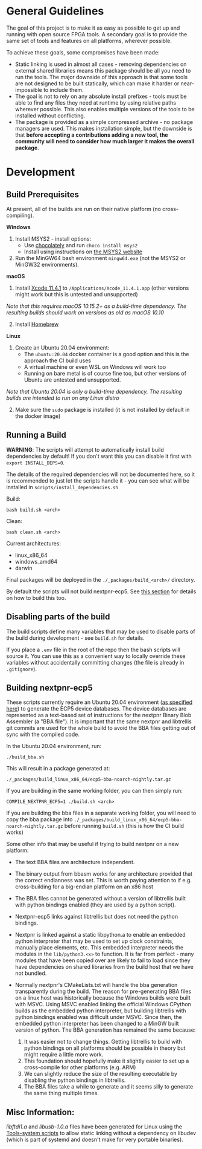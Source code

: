 # General Guidelines

The goal of this project is to make it as easy as possible to get up and running with open source FPGA tools. A secondary goal is to provide the same set of tools and features on all platforms, wherever possible.

To achieve these goals, some compromises have been made:
 * Static linking is used in almost all cases - removing dependencies on external shared libraries means this package should be all you need to run the tools. The major downside of this approach is that some tools are not designed to be built statically, which can make it harder or near-impossible to include them.
 * The goal is not to rely on any absolute install prefixes - tools must be able to find any files they need at runtime by using relative paths wherever possible. This also enables multiple versions of the tools to be installed without conflicting.
 * The package is provided as a simple compressed archive - no package managers are used. This makes installation simple, but the downside is that **before accepting a contributions adding a new tool, the community will need to consider how much larger it makes the overall package**.

# Development

## Build Prerequisites
At present, all of the builds are run on their native platform (no cross-compiling).

**Windows**

 1. Install MSYS2 - install options:
    * Use [chocolately](https://chocolatey.org/) and run `choco install msys2`
    * Install using instructions on [the MSYS2 website](https://www.msys2.org/)
 2. Run the MinGW64 bash environment `mingw64.exe` (not the MSYS2 or MinGW32 environments).

**macOS**

1. Install [Xcode 11.4.1](https://developer.apple.com/services-account/download?path=/Developer_Tools/Xcode_11.4.1/Xcode_11.4.1.xip) to `/Applications/Xcode_11.4.1.app` (other versions might work but this is untested and unsupported)

*Note that this requires macOS 10.15.2+ as a build-time dependency. The resulting builds should work on versions as old as macOS 10.10*

2. Install [Homebrew](https://brew.sh/)

**Linux**
 1. Create an Ubuntu 20.04 environment:
    * The `ubuntu:20.04` docker container is a good option and this is the approach the CI build uses
    * A virtual machine or even WSL on Windows will work too
    * Running on bare metal is of course fine too, but other versions of Ubuntu are untested and unsupported.

*Note that Ubuntu 20.04 is only a build-time dependency. The resulting builds are intended to run on any Linux distro*

 2. Make sure the `sudo` package is installed (it is not installed by default in the docker image)

## Running a Build

**WARNING**: The scripts will attempt to automatically install build dependencies by default! If you don't want this you can disable it first with `export INSTALL_DEPS=0`.

The details of the required dependencies will not be documented here, so it is recommended to just let the scripts handle it - you can see what will be installed in `scripts/install_dependencies.sh`

Build:

```
bash build.sh <arch>
```

Clean:

```
bash clean.sh <arch>
```

Current architectures:
* linux_x86_64
* windows_amd64
* darwin

Final packages will be deployed in the `./_packages/build_<arch>/` directory.

By default the scripts will not build nextpnr-ecp5. See [this section](#building-nextpnr-ecp5) for details on how to build this too.

## Disabling parts of the build

The build scripts define many variables that may be used to disable parts of the build during development - see `build.sh` for details.

If you place a `.env` file in the root of the repo then the bash scripts will source it. You can use this as a convenient way to locally override these variables without accidentally committing changes (the file is already in `.gitignore`).

## Building nextpnr-ecp5

These scripts currently require an Ubuntu 20.04 environment ([as specified here](#prerequisites)) to generate the ECP5 device databases. The device databases are represented as a text-based set of instructions for the nextpnr Binary Blob Assembler (a "BBA file"). It is important that the same nextpnr and libtrellis git commits are used for the whole build to avoid the BBA files getting out of sync with the compiled code.

In the Ubuntu 20.04 environment, run:

`./build_bba.sh`

This will result in a package generated at:

`./_packages/build_linux_x86_64/ecp5-bba-noarch-nightly.tar.gz`

If you are building in the same working folder, you can then simply run:

`COMPILE_NEXTPNR_ECP5=1 ./build.sh <arch>`

If you are building the bba files in a separate working folder, you will need to copy the bba package into `./_packages/build_linux_x86_64/ecp5-bba-noarch-nightly.tar.gz` before running `build.sh` (this is how the CI build works)

Some other info that may be useful if trying to build nextpnr on a new platform:

 * The text BBA files are architecture independent.
 * The binary output from bbasm works for any architecture provided that the correct endianness was set. This is worth paying attention to if e.g. cross-building for a big-endian platform on an x86 host
 * The BBA files cannot be generated without a version of libtrellis built with python bindings enabled (they are used by a python script).
 * Nextpnr-ecp5 links against libtrellis but does not need the python bindings.
 * Nextpnr is linked against a static libpython.a to enable an embedded python interpreter that may be used to set up clock constraints, manually place elements, etc. This embedded interpreter needs the modules in the `lib/python3.<x>` to function. It is far from perfect - many modules that have been copied over are likely to fail to load since they have dependencies on shared libraries from the build host that we have not bundled.
 * Normally nextpnr's CMakeLists.txt will handle the bba generation transparently during the build. The reason for pre-generating BBA files on a linux host was historically because the Windows builds were built with MSVC. Using MSVC enabled linking the official Windows CPython builds as the embedded python interpreter, but building libtrellis with python bindings enabled was difficult under MSVC. Since then, the embedded python interpreter has been changed to a MinGW built version of python. The BBA generation has remained the same because:

   1. It was easier not to change things. Getting libtrellis to build with python bindings on all platforms should be possible in theory but might require a little more work.
   2. This foundation should hopefully make it slightly easier to set up a cross-compile for other platforms (e.g. ARM)
   3. We can slightly reduce the size of the resulting executable by disabling the python bindings in libtrellis.
   4. The BBA files take a while to generate and it seems silly to generate the same thing multiple times.

## Misc Information:

*libftdi1.a* and *libusb-1.0.a* files have been generated for Linux using the [Tools-system scripts](https://github.com/FPGAwars/tools-system) to allow static linking without a dependency on libudev (which is part of systemd and doesn't make for very portable binaries).